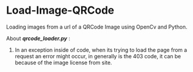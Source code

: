 # Load-Image-QRCode
Loading images from a url of a QRCode Image using OpenCv and Python.

About _**qrcode_loader.py**_ :
1. In an exception inside of code, when its trying to load the page from a request
   an error might occur, in generally is the 403 code, it can be because of the image
   license from site.
